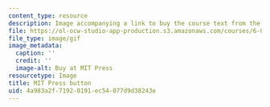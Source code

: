 ```yaml
---
content_type: resource
description: Image accompanying a link to buy the course text from the MIT Press.
file: https://ol-ocw-studio-app-production.s3.amazonaws.com/courses/6-00-introduction-to-computer-science-and-programming-fall-2008/4a983a2f71920191ec54077d9d38243e_mp_logo.gif
file_type: image/gif
image_metadata:
  caption: ''
  credit: ''
  image-alt: Buy at MIT Press
resourcetype: Image
title: MIT Press button
uid: 4a983a2f-7192-0191-ec54-077d9d38243e
---
```

